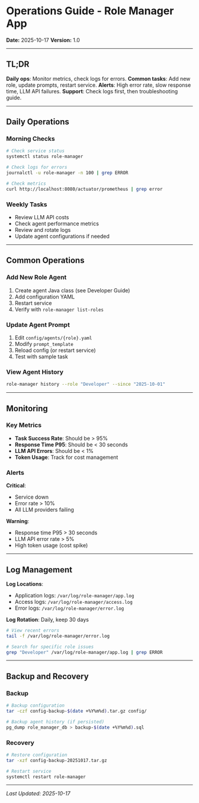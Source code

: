 # Operations Guide - Role Manager App

**Date:** 2025-10-17
**Version:** 1.0

---

## TL;DR

**Daily ops**: Monitor metrics, check logs for errors. **Common tasks**: Add new role, update prompts, restart service. **Alerts**: High error rate, slow response time, LLM API failures. **Support**: Check logs first, then troubleshooting guide.

---

## Daily Operations

### Morning Checks

```bash
# Check service status
systemctl status role-manager

# Check logs for errors
journalctl -u role-manager -n 100 | grep ERROR

# Check metrics
curl http://localhost:8080/actuator/prometheus | grep error
```

### Weekly Tasks

- Review LLM API costs
- Check agent performance metrics
- Review and rotate logs
- Update agent configurations if needed

---

## Common Operations

### Add New Role Agent

1. Create agent Java class (see Developer Guide)
2. Add configuration YAML
3. Restart service
4. Verify with `role-manager list-roles`

### Update Agent Prompt

1. Edit `config/agents/{role}.yaml`
2. Modify `prompt_template`
3. Reload config (or restart service)
4. Test with sample task

### View Agent History

```bash
role-manager history --role "Developer" --since "2025-10-01"
```

---

## Monitoring

### Key Metrics

- **Task Success Rate**: Should be > 95%
- **Response Time P95**: Should be < 30 seconds
- **LLM API Errors**: Should be < 1%
- **Token Usage**: Track for cost management

### Alerts

**Critical**:
- Service down
- Error rate > 10%
- All LLM providers failing

**Warning**:
- Response time P95 > 30 seconds
- LLM API error rate > 5%
- High token usage (cost spike)

---

## Log Management

**Log Locations**:
- Application logs: `/var/log/role-manager/app.log`
- Access logs: `/var/log/role-manager/access.log`
- Error logs: `/var/log/role-manager/error.log`

**Log Rotation**: Daily, keep 30 days

```bash
# View recent errors
tail -f /var/log/role-manager/error.log

# Search for specific role issues
grep "Developer" /var/log/role-manager/app.log | grep ERROR
```

---

## Backup and Recovery

### Backup

```bash
# Backup configuration
tar -czf config-backup-$(date +%Y%m%d).tar.gz config/

# Backup agent history (if persisted)
pg_dump role_manager_db > backup-$(date +%Y%m%d).sql
```

### Recovery

```bash
# Restore configuration
tar -xzf config-backup-20251017.tar.gz

# Restart service
systemctl restart role-manager
```

---

*Last Updated: 2025-10-17*
